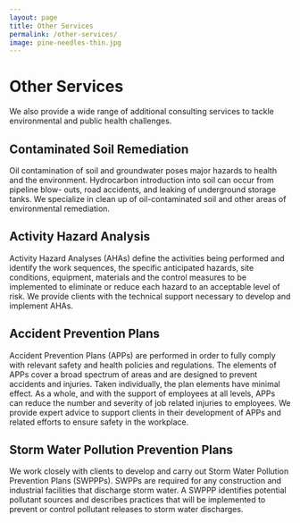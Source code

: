 ```yaml
---
layout: page
title: Other Services
permalink: /other-services/
image: pine-needles-thin.jpg
---
```


# Other Services

We also provide a wide range of additional consulting services to tackle
environmental and public health challenges.

## Contaminated Soil Remediation

Oil contamination of soil and groundwater poses major hazards to health and the
environment.  Hydrocarbon introduction into soil can occur from pipeline blow-
outs, road accidents, and leaking of underground storage tanks. We specialize in
clean up of oil-contaminated soil and other areas of environmental remediation.

## Activity Hazard Analysis

Activity Hazard Analyses (AHAs) define the activities being performed and identify
the work sequences, the specific anticipated hazards, site conditions, equipment,
materials and the control measures to be implemented to eliminate or reduce each
hazard to an acceptable level of risk. We provide clients with the technical support
necessary to develop and implement AHAs.

## Accident Prevention Plans

Accident Prevention Plans (APPs) are performed in order to fully comply with
relevant safety and health policies and regulations. The elements of APPs cover a
broad spectrum of areas and are designed to prevent accidents and injuries. Taken
individually, the plan elements have minimal effect. As a whole, and with the
support of employees at all levels, APPs can reduce the number and severity of job
related injuries to employees. We provide expert advice to support clients in their
development of APPs and related efforts to ensure safety in the workplace.

## Storm Water Pollution Prevention Plans

We work closely with clients to develop and carry out Storm Water Pollution
Prevention Plans (SWPPPs). SWPPs are required for any construction and industrial
facilities that discharge storm water. A SWPPP identifies potential pollutant sources
and describes practices that will be implemented to prevent or control pollutant
releases to storm water discharges.
